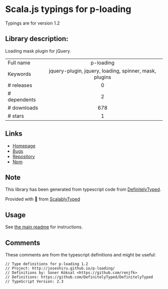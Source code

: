 
# Scala.js typings for p-loading

Typings are for version 1.2

## Library description:
Loading mask plugin for jQuery.

|                    |                 |
| ------------------ | :-------------: |
| Full name          | p-loading |
| Keywords           | jquery-plugin, jquery, loading, spinner, mask, plugins |
| # releases         | 0 |
| # dependents       | 2 |
| # downloads        | 678 |
| # stars            | 1 |

## Links
- [Homepage](http://joseshiru.github.io/p-loading/)
- [Bugs](https://github.com/joseshiru/p-loading/issues)
- [Repository](https://github.com/joseshiru/p-loading)
- [Npm](https://www.npmjs.com/package/p-loading)
    


## Note
This library has been generated from typescript code from [DefinitelyTyped](https://definitelytyped.org).

Provided with :purple_heart: from [ScalablyTyped](https://github.com/oyvindberg/ScalablyTyped)

## Usage
See [the main readme](../../readme.md) for instructions.

## Comments

These comments are from the typescript definitions and might be useful:
```
// Type definitions for p-loading 1.2
// Project: http://joseshiru.github.io/p-loading/
// Definitions by: Soner Köksal <https://github.com/renjfk>
// Definitions: https://github.com/DefinitelyTyped/DefinitelyTyped
// TypeScript Version: 2.3

```

